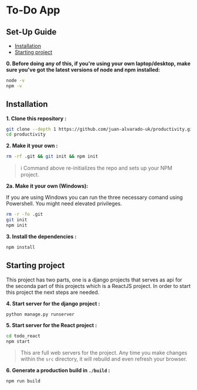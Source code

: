 # To-Do App

## Set-Up Guide
- [Installation](#installation)
- [Starting project](#starting-project)

**0. Before doing any of this, if you're using your own laptop/desktop, make sure you've got the latest versions of node and npm installed:**

```sh
node -v
npm -v
```

## Installation

**1. Clone this repository :**

```sh
git clone --depth 1 https://github.com/juan-alvarado-uk/productivity.git productivity
cd productivity
```

**2. Make it your own :**

```sh
rm -rf .git && git init && npm init
```

> :information_source: Command above re-initializes the repo and sets up your NPM project.

**2a. Make it your own (Windows):**

If you are using Windows you can run the three necessary comand using Powershell. You might need elevated privileges.

```sh
rm -r -fo .git
git init 
npm init
```

**3. Install the dependencies :**

```sh
npm install
```

## Starting project

This project has two parts, one is a django projects that serves as api for the seconda part of this projects which is a ReactJS project. In order to start this project the next steps are needed.


**4. Start server for the django project :**

```sh
python manage.py runserver
```

**5. Start server for the React project :**

```sh
cd todo_react
npm start
```

> This are full web servers for the project. Any time you make changes within the `src` directory, it will rebuild and even refresh your browser.


**6. Generate a production build in `./build` :**

```sh
npm run build
```
